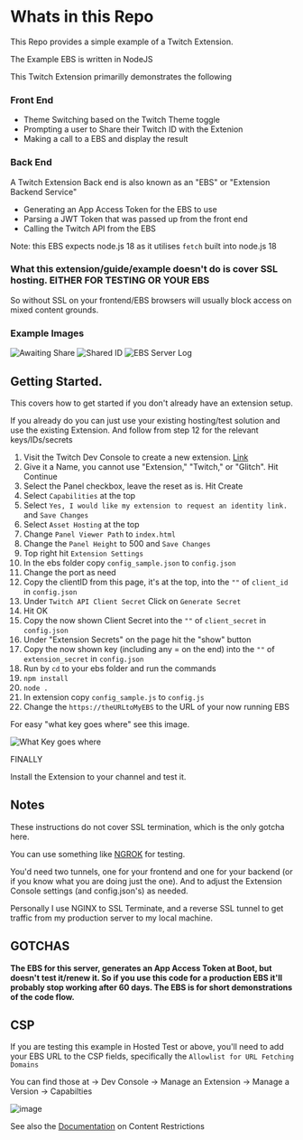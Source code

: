 # Whats in this Repo

This Repo provides a simple example of a Twitch Extension.

The Example EBS is written in NodeJS

This Twitch Extension primarilly demonstrates the following

### Front End

- Theme Switching based on the Twitch Theme toggle
- Prompting a user to Share their Twitch ID with the Extenion
- Making a call to a EBS and display the result

### Back End

A Twitch Extension Back end is also known as an "EBS" or "Extension Backend Service"

- Generating an App Access Token for the EBS to use
- Parsing a JWT Token that was passed up from the front end
- Calling the Twitch API from the EBS

Note: this EBS expects node.js 18 as it utilises `fetch` built into node.js 18

### What this extension/guide/example doesn't do is cover SSL hosting. EITHER FOR TESTING OR YOUR EBS

So without SSL on your frontend/EBS browsers will usually block access on mixed content grounds.

### Example Images

![Awaiting Share](screenshots/awaiting_share.png)
![Shared ID](screenshots/shared_id.png)
![EBS Server Log](screenshots/example_ebs.png)

## Getting Started.

This covers how to get started if you don't already have an extension setup.

If you already do you can just use your existing hosting/test solution and use the existing Extension. And follow from step 12 for the relevant keys/IDs/secrets

1. Visit the Twitch Dev Console to create a new extension. [Link](https://dev.twitch.tv/console/extensions/create)
1. Give it a Name, you cannot use "Extension," "Twitch," or "Glitch". Hit Continue
1. Select the Panel checkbox, leave the reset as is. Hit Create
1. Select `Capabilities` at the top
1. Select `Yes, I would like my extension to request an identity link.` and `Save Changes`
1. Select `Asset Hosting` at the top
1. Change `Panel Viewer Path` to `index.html`
1. Change the `Panel Height` to 500 and `Save Changes`
1. Top right hit `Extension Settings`
1. In the ebs folder copy `config_sample.json` to `config.json`
1. Change the port as need
1. Copy the clientID from this page, it's at the top, into the `""`  of `client_id` in `config.json`
1. Under `Twitch API Client Secret` Click on `Generate Secret`
1. Hit OK
1. Copy the now shown Client Secret into the `""` of `client_secret` in `config.json`
1. Under "Extension Secrets" on the page hit the "show" button
1. Copy the now shown key (including any = on the end) into the `""` of `extension_secret` in `config.json`
1. Run by `cd` to your ebs folder and run the commands
1. `npm install`
1. `node .`
1. In extension copy `config_sample.js` to `config.js`
1. Change the `https://theURLtoMyEBS` to the URL of your now running EBS

For easy "what key goes where" see this image.

![What Key goes where](screenshots/keys.png)

FINALLY

Install the Extension to your channel and test it.

## Notes

These instructions do not cover SSL termination, which is the only gotcha here.

You can use something like [NGROK](https://ngrok.com/) for testing.

You'd need two tunnels, one for your frontend and one for your backend (or if you know what you are doing just the one). And to adjust the Extension Console settings (and config.json's) as needed.

Personally I use NGINX to SSL Terminate, and a reverse SSL tunnel to get traffic from my production server to my local machine.

## GOTCHAS

**The EBS for this server, generates an App Access Token at Boot, but doesn't test it/renew it. So if you use this code for a production EBS it'll probably stop working after 60 days. The EBS is for short demonstrations of the code flow.**

## CSP

If you are testing this example in Hosted Test or above, you'll need to add your EBS URL to the CSP fields, specifically the `Allowlist for URL Fetching Domains`

You can find those at -> Dev Console -> Manage an Extension -> Manage a Version -> Capabilties

![image](https://user-images.githubusercontent.com/20999/235914212-5e0acfaa-4e2b-466c-af29-51e9980b43a6.png)

See also the [Documentation](https://dev.twitch.tv/docs/extensions/#restrictions-on-content) on Content Restrictions
